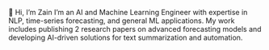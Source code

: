 👋 Hi, I’m Zain
I’m an AI and Machine Learning Engineer with expertise in NLP, time-series forecasting, and general ML applications. My work includes publishing 2 research papers on advanced forecasting models and developing AI-driven solutions for text summarization and automation.

<!--
**zainahmedsharif/zainahmedsharif** is a ✨ _special_ ✨ repository because its `README.md` (this file) appears on your GitHub profile.

Here are some ideas to get you started:

- 🔭 I’m currently working on ...
- 🌱 I’m currently learning ...
- 👯 I’m looking to collaborate on ...
- 🤔 I’m looking for help with ...
- 💬 Ask me about ...
- 📫 How to reach me: ...
- 😄 Pronouns: ...
- ⚡ Fun fact: ...
-->
